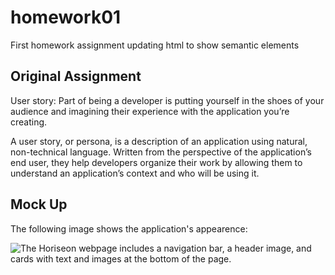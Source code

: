 # homework01
First homework assignment updating html to show semantic elements 

## Original Assignment

User story: Part of being a developer is putting yourself in the shoes of your audience and imagining their experience with the application you’re creating. 

A user story, or persona, is a description of an application using natural, non-technical language. Written from the perspective of the application’s end user, they help developers organize their work by allowing them to understand an application’s context and who will be using it.

## Mock Up

The following image shows the application's appearence: 

![The Horiseon webpage includes a navigation bar, a header image, and cards with text and images at the bottom of the page.](./Assets/images/mockupimage.png)